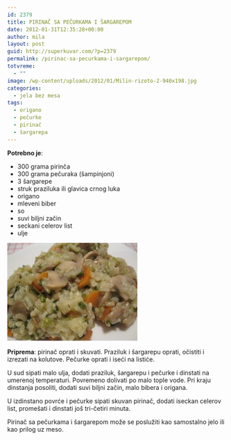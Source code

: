 ```yaml
---
id: 2379
title: PIRINAČ SA PEČURKAMA I ŠARGAREPOM
date: 2012-01-31T12:35:28+00:00
author: mila
layout: post
guid: http://superkuvar.com/?p=2379
permalink: /pirinac-sa-pecurkama-i-sargarepom/
totvreme:
  - ""
image: /wp-content/uploads/2012/01/Milin-rizoto-2-940x198.jpg
categories:
  - jela bez mesa
tags:
  - origano
  - pečurke
  - pirinač
  - šargarepa
---
```

**Potrebno je**:

  * 300 grama pirinča
  * 300 grama pečuraka (šampinjoni)
  * 3 šargarepe
  * struk praziluka ili glavica crnog luka
  * origano
  * mleveni biber
  * so
  * suvi biljni začin
  * seckani celerov list
  * ulje

<img class="alignnone size-medium wp-image-2380" title="Milin rizoto (2)" src="/wp-content/uploads/2012/01/Milin-rizoto-2-300x225.jpg" alt="" width="300" height="225" /> 

**Priprema**: pirinač oprati i skuvati. Praziluk i šargarepu oprati, očistiti i izrezati na kolutove. Pečurke oprati i iseći na listiće.

U sud sipati malo ulja, dodati praziluk, šargarepu i pečurke i dinstati na umerenoj temperaturi. Povremeno dolivati po malo tople vode. Pri kraju dinstanja posoliti, dodati suvi biljni začin, malo bibera i origana.

U izdinstano povrće i pečurke sipati skuvan pirinač, dodati iseckan celerov list, promešati i dinstati još tri-četiri minuta.

Pirinač sa pečurkama i šargarepom može se poslužiti kao samostalno jelo ili kao prilog uz meso.